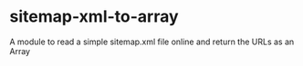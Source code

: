 # sitemap-xml-to-array

A module to read a simple sitemap.xml file online and return the URLs as an Array
